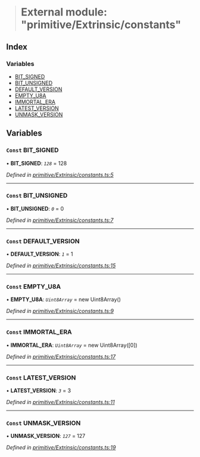 > # External module: "primitive/Extrinsic/constants"

## Index

### Variables

* [BIT_SIGNED](_primitive_extrinsic_constants_.md#const-bit_signed)
* [BIT_UNSIGNED](_primitive_extrinsic_constants_.md#const-bit_unsigned)
* [DEFAULT_VERSION](_primitive_extrinsic_constants_.md#const-default_version)
* [EMPTY_U8A](_primitive_extrinsic_constants_.md#const-empty_u8a)
* [IMMORTAL_ERA](_primitive_extrinsic_constants_.md#const-immortal_era)
* [LATEST_VERSION](_primitive_extrinsic_constants_.md#const-latest_version)
* [UNMASK_VERSION](_primitive_extrinsic_constants_.md#const-unmask_version)

## Variables

### `Const` BIT_SIGNED

• **BIT_SIGNED**: *`128`* = 128

*Defined in [primitive/Extrinsic/constants.ts:5](https://github.com/polkadot-js/api/blob/677e63b/packages/types/src/primitive/Extrinsic/constants.ts#L5)*

___

### `Const` BIT_UNSIGNED

• **BIT_UNSIGNED**: *`0`* = 0

*Defined in [primitive/Extrinsic/constants.ts:7](https://github.com/polkadot-js/api/blob/677e63b/packages/types/src/primitive/Extrinsic/constants.ts#L7)*

___

### `Const` DEFAULT_VERSION

• **DEFAULT_VERSION**: *`1`* = 1

*Defined in [primitive/Extrinsic/constants.ts:15](https://github.com/polkadot-js/api/blob/677e63b/packages/types/src/primitive/Extrinsic/constants.ts#L15)*

___

### `Const` EMPTY_U8A

• **EMPTY_U8A**: *`Uint8Array`* =  new Uint8Array()

*Defined in [primitive/Extrinsic/constants.ts:9](https://github.com/polkadot-js/api/blob/677e63b/packages/types/src/primitive/Extrinsic/constants.ts#L9)*

___

### `Const` IMMORTAL_ERA

• **IMMORTAL_ERA**: *`Uint8Array`* =  new Uint8Array([0])

*Defined in [primitive/Extrinsic/constants.ts:17](https://github.com/polkadot-js/api/blob/677e63b/packages/types/src/primitive/Extrinsic/constants.ts#L17)*

___

### `Const` LATEST_VERSION

• **LATEST_VERSION**: *`3`* = 3

*Defined in [primitive/Extrinsic/constants.ts:11](https://github.com/polkadot-js/api/blob/677e63b/packages/types/src/primitive/Extrinsic/constants.ts#L11)*

___

### `Const` UNMASK_VERSION

• **UNMASK_VERSION**: *`127`* = 127

*Defined in [primitive/Extrinsic/constants.ts:19](https://github.com/polkadot-js/api/blob/677e63b/packages/types/src/primitive/Extrinsic/constants.ts#L19)*